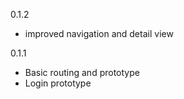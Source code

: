 0.1.2
- improved navigation and detail view

0.1.1
- Basic routing and prototype
- Login prototype

